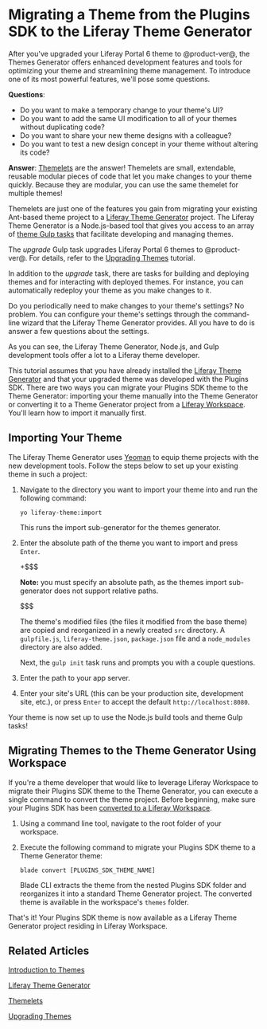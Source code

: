# Migrating a Theme from the Plugins SDK to the Liferay Theme Generator [](id=migrating-a-6-2-theme-to-liferay-7)

After you've upgraded your Liferay Portal 6 theme to @product-ver@, the Themes
Generator offers enhanced development features and tools for optimizing your
theme and streamlining theme management. To introduce one of its most powerful
features, we'll pose some questions. 

**Questions**:

-   Do you want to make a temporary change to your theme's UI?
-   Do you want to add the same UI modification to all of your themes without
    duplicating code? 
-   Do you want to share your new theme designs with a colleague?
-   Do you want to test a new design concept in your theme without altering its
    code?

**Answer**: [Themelets](/develop/tutorials/-/knowledge_base/7-0/themelets) are
the answer! Themelets are small, extendable, reusable modular pieces  of code
that let you make changes to your theme quickly. Because they are  modular, you
can use the same themelet for multiple themes!

Themelets are just one of the features you gain from migrating your existing
Ant-based theme project to a
[Liferay Theme Generator](/develop/tutorials/-/knowledge_base/7-0/themes-generator)
project. The Liferay Theme Generator is a Node.js-based tool that gives you
access to an array of
[theme Gulp tasks](/develop/reference/-/knowledge_base/7-0/theme-gulp-tasks)
that facilitate developing and managing themes. 

The *upgrade* Gulp task upgrades Liferay Portal 6 themes to @product-ver@. For details,
refer to the
[Upgrading Themes](/develop/tutorials/-/knowledge_base/7-0/upgrading-themes)
tutorial. 

In addition to the *upgrade* task, there are tasks for building and deploying
themes and for interacting with deployed themes. For instance, you can
automatically redeploy your theme as you make changes to it.

Do you periodically need to make changes to your theme's settings? No problem.
You can configure your theme's settings through the command-line wizard that the
Liferay Theme Generator provides. All you have to do is answer a few questions
about the settings.

As you can see, the Liferay Theme Generator, Node.js, and Gulp development tools
offer a lot to a Liferay theme developer.

This tutorial assumes that you have already installed the
[Liferay Theme Generator](/develop/tutorials/-/knowledge_base/7-0/themes-generator)
and that your upgraded theme was developed with the Plugins SDK. There are two
ways you can migrate your Plugins SDK theme to the Theme Generator: importing
your theme manually into the Theme Generator or converting it to a Theme
Generator project from a
[Liferay Workspace](/develop/tutorials/-/knowledge_base/7-0/liferay-workspace).
You'll learn how to import it manually first.

## Importing Your Theme [](id=importing-your-6-2-theme)

The Liferay Theme Generator uses [Yeoman](http://yeoman.io/) to equip theme
projects with the new development tools. Follow the steps below to set up your
existing theme in such a project:

1.  Navigate to the directory you want to import your theme into and run the
    following command:

        yo liferay-theme:import

    This runs the import sub-generator for the themes generator.

2.  Enter the absolute path of the theme you want to import and press `Enter`.

    +$$$

    **Note:** you must specify an absolute path, as the themes import
    sub-generator does not support relative paths.

    $$$

    The theme's modified files (the files it modified from the base theme) are
    copied and reorganized in a newly created  `src` directory. A `gulpfile.js`,
    `liferay-theme.json`, `package.json` file  and a `node_modules` directory
    are also added.

    Next, the `gulp init` task runs and prompts you with a couple questions.

3.  Enter the path to your app server.

4.  Enter your site's URL (this can be your production site, development site,
    etc.), or press `Enter` to accept the default `http://localhost:8080`.

Your theme is now set up to use the Node.js build tools and theme Gulp tasks!

## Migrating Themes to the Theme Generator Using Workspace [](id=migrating-themes-to-the-theme-generator-using-workspace)

If you're a theme developer that would like to leverage Liferay Workspace to
migrate their Plugins SDK theme to the Theme Generator, you can execute a single
command to convert the theme project. Before beginning, make sure your Plugins
SDK has been
[converted to a Liferay Workspace](/develop/tutorials/-/knowledge_base/7-0/creating-a-liferay-workspace-with-blade-cli#configuring-a-plugins-sdk-in-your-workspace).

1.  Using a command line tool, navigate to the root folder of your workspace.

2.  Execute the following command to migrate your Plugins SDK theme to a Theme
    Generator theme:

        blade convert [PLUGINS_SDK_THEME_NAME]

    Blade CLI extracts the theme from the nested Plugins SDK folder and
    reorganizes it into a standard Theme Generator project. The converted theme
    is available in the workspace's `themes` folder.

That's it! Your Plugins SDK theme is now available as a Liferay Theme Generator
project residing in Liferay Workspace.

## Related Articles [](id=related-articles)

[Introduction to Themes](/develop/tutorials/-/knowledge_base/7-0/introduction-to-themes)

[Liferay Theme Generator](/develop/tutorials/-/knowledge_base/7-0/themes-generator)

[Themelets](/develop/tutorials/-/knowledge_base/7-0/themelets)

[Upgrading Themes](/develop/tutorials/-/knowledge_base/7-0/upgrading-themes)

